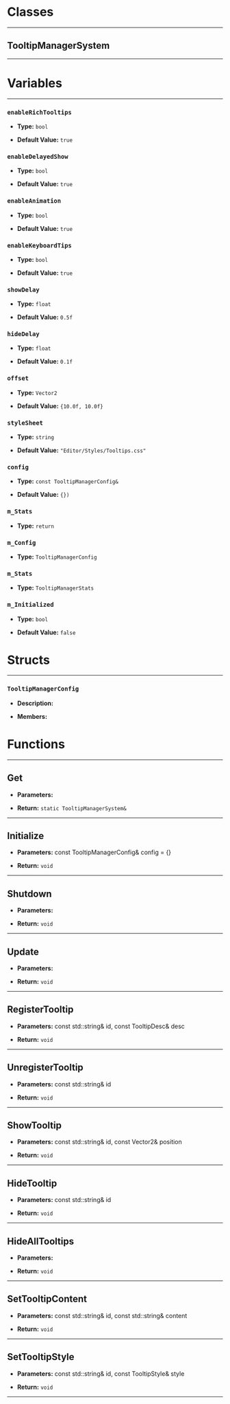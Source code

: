 # Classes
---

## TooltipManagerSystem
---




# Variables
---

### `enableRichTooltips`

- **Type:** `bool`

- **Default Value:** `true`



### `enableDelayedShow`

- **Type:** `bool`

- **Default Value:** `true`



### `enableAnimation`

- **Type:** `bool`

- **Default Value:** `true`



### `enableKeyboardTips`

- **Type:** `bool`

- **Default Value:** `true`



### `showDelay`

- **Type:** `float`

- **Default Value:** `0.5f`



### `hideDelay`

- **Type:** `float`

- **Default Value:** `0.1f`



### `offset`

- **Type:** `Vector2`

- **Default Value:** `{10.0f, 10.0f}`



### `styleSheet`

- **Type:** `string`

- **Default Value:** `"Editor/Styles/Tooltips.css"`



### `config`

- **Type:** `const TooltipManagerConfig&`

- **Default Value:** `{})`



### `m_Stats`

- **Type:** `return`



### `m_Config`

- **Type:** `TooltipManagerConfig`



### `m_Stats`

- **Type:** `TooltipManagerStats`



### `m_Initialized`

- **Type:** `bool`

- **Default Value:** `false`




# Structs
---

### `TooltipManagerConfig`

- **Description:** 

- **Members:**




# Functions
---

## Get



- **Parameters:** 

- **Return:** `static TooltipManagerSystem&`

---

## Initialize



- **Parameters:** const TooltipManagerConfig& config = {}

- **Return:** `void`

---

## Shutdown



- **Parameters:** 

- **Return:** `void`

---

## Update



- **Parameters:** 

- **Return:** `void`

---

## RegisterTooltip



- **Parameters:** const std::string& id, const TooltipDesc& desc

- **Return:** `void`

---

## UnregisterTooltip



- **Parameters:** const std::string& id

- **Return:** `void`

---

## ShowTooltip



- **Parameters:** const std::string& id, const Vector2& position

- **Return:** `void`

---

## HideTooltip



- **Parameters:** const std::string& id

- **Return:** `void`

---

## HideAllTooltips



- **Parameters:** 

- **Return:** `void`

---

## SetTooltipContent



- **Parameters:** const std::string& id, const std::string& content

- **Return:** `void`

---

## SetTooltipStyle



- **Parameters:** const std::string& id, const TooltipStyle& style

- **Return:** `void`

---
